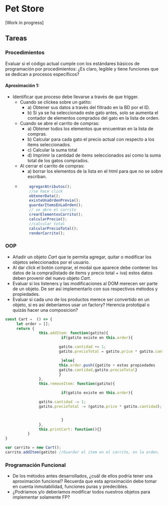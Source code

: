 # Pet Store

[Work in progress]

## Tareas
### Procedimientos
Evaluar si el código actual cumple con los estándares básicos de programación por procedimientos: ¿Es claro, legible y tiene funciones que se dedican a procesos específicos?
#### Aproximación 1:
- Identificar que proceso debe llevarse a través de que trigger.
  - Cuando se clickea sobre un gatito:
    - a) Obtener sus datos a través del filtrado en la BD por el ID. 
    - b) Si ya se ha seleccionado este gato antes, solo se aumenta el contador de elementos comprados del gato en la lista de orden.
  - Cuando se abre el carrito de compras:
    - a) Obtener todos los elementos que encuentran en la lista de compras.
    - b) Calcular para cada gato el precio actual con respecto a los items seleccionados.
    - c) Calcular la suma total
    - d) Imprimir la cantidad de items seleccionados así como la suma total de los gatos comprados. 
  - Al cerrar el carrito de compras:
    - a) borrar los elementos de la lista en el  html para que no se sobre escriban.
  - 
    ````javascript
        agregarAtributos();
        //se hace click
        obtenerData();
        existeUnaOrdenPrevia();
        guardarItemsEnLaOrden();
        // se abre el carrito
        crearElementosCarrito();
        calcularPrecio();
        //calcular total
        calcularPrecioTotal();
        renderCarrito();
    ````

### OOP
* Añadir un objeto _Cart_ que te permita agregar, quitar o modificar los objetos seleccionados por el usuario.
* Al dar click el botón comprar, el modal que aparece debe contener los datos de la compra(listado de items y precio total + iva) estos datos deben provenir del nuevo objeto _Cart_.
* Evaluar si los listeners y las modificaciones al DOM merecen ser parte de un objeto. De ser así implementarlo con sus respectivos métodos y propiedades.
* Evaluar si cada uno de los productos merece ser convertido en un objeto, si es así deberíamos usar un factory? Herencia prototipal o quizás hacer una composicion?

```javascript
const Cart =  () => {
     let order = [];
     return {
               this.addItem: function(gatito){
                         if(gatito existe en this.order){

                        gatito.cantidad += 1;
                        gatito.precioTotal = gatito.price * gatito.cantidad;

                         }else{
                        this.order.push({gatito + estas propiedades
                        gatito.cantidad,gatito.precioTotal}
                        }
               },
               this.removeItem: function(gatito){

                         if(gatito existe en this.order){

               gatito.cantidad -= 1;
               gatito.precioTotal -= (gatito.price * gatito.cantidad);


                         }
               },
               this.printCart: function(){}
          }
}

var carrito = new Cart();
carrito.addItem(gatito) //Guardar el item en el carrito, en la orden.
```

### Programación Funcional
* De los métodos antes desarrollados, ¿cuál de ellos podría tener una aproximación funcional? Recuerda que esta aproximación debe tomar en cuenta inmutabilidad, funciones puras y predecibles.
* ¿Podríamos y/o deberíamos modificar todos nuestros objetos para implementar solamente FP?
